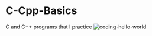 # C-Cpp-Basics

C and C++ programs that I practice
![coding-hello-world](https://user-images.githubusercontent.com/73244900/153405309-38fb83f9-f339-46f8-8835-48aaee5c182b.gif)

